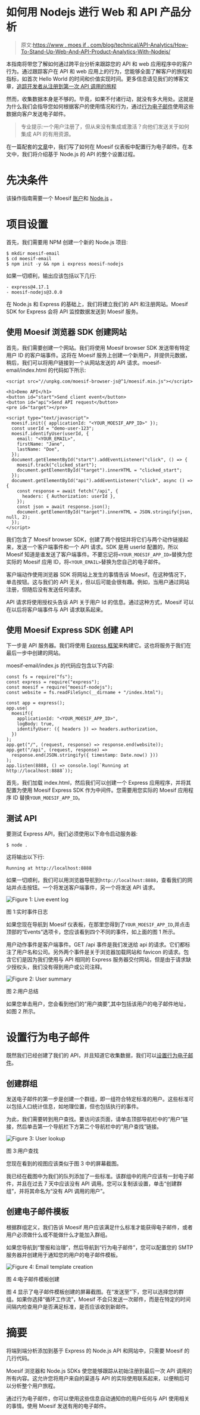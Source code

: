 # 如何用 Nodejs 进行 Web 和 API 产品分析

> 原文:[https://www . moes if . com/blog/technical/API-Analytics/How-To-Stand-Up-Web-And-API-Product-Analytics-With-Nodejs/](https://www.moesif.com/blog/technical/api-analytics/How-To-Stand-Up-Web-And-API-Product-Analytics-With-Nodejs/)

本指南将带您了解如何通过跨平台分析来跟踪您的 API 和 web 应用程序中的客户行为。通过跟踪客户在 API 和 web 应用上的行为，您能够全面了解客户的旅程和指标，如首次 Hello World 的时间和价值实现时间。更多信息请见我们的博客文章，[追踪开发者从注册到第一次 API 调用的旅程](/blog/api-product-management/developer-journey/Tracking-a-Developer's-Journey-From-Visiting-Documentation-Visit-to-First-API-Call/)

然而，收集数据本身是不够的。毕竟，如果不付诸行动，就没有多大用处。这就是为什么我们会指导您如何根据客户的使用情况和行为，通过[行为电子邮件](https://www.moesif.com/features/user-behavioral-emails)使用这些数据向客户发送电子邮件。

> 专业提示:一个用户注册了，但从来没有集成或激活？向他们发送关于如何集成 API 的有用资源。

在一篇配套的[文章](/blog/technical/behavioral-emails/How-To-Accelerate-API-Integration-with-Behavioral-Emails-and-Developer-Segmentation/)中，我们写了如何在 Moesif 仪表板中配置行为电子邮件。在本文中，我们将介绍基于 Node.js 的 API 的整个设置过程。

# 先决条件

该操作指南需要一个 Moesif [账户](https://www.moesif.com)和 [Node.js](https://nodejs.org/en/) 。

# 项目设置

首先，我们需要用 NPM 创建一个新的 Node.js 项目:

```
$ mkdir moesif-email
$ cd moesif-email
$ npm init -y && npm i express moesif-nodejs 
```

如果一切顺利，输出应该包括以下几行:

```
- express@4.17.1
- moesif-nodejs@3.0.0 
```

在 Node.js 和 Express 的基础上，我们将建立我们的 API 和注册网站。Moesif SDK for Express 会将 API 监控数据发送到 Moesif 服务。

## 使用 Moesif 浏览器 SDK 创建网站

首先，我们需要创建一个网站。我们将使用 Moesif browser SDK 发送带有特定用户 ID 的客户端事件。这将在 Moesif 服务上创建一个新用户，并提供元数据，稍后，我们可以将用户链接到一个从网站发送的 API 请求。moesif-email/index.html 的代码如下所示:

```
<script src="//unpkg.com/moesif-browser-js@^1/moesif.min.js"></script>

<h1>Demo API</h1>
<button id="start">Send client event</button>
<button id="api">Send API request</button>
<pre id="target"></pre>

<script type="text/javascript">
  moesif.init({ applicationId: "<YOUR_MOESIF_APP_ID>" });
  const userId = "demo-user-123";
  moesif.identifyUser(userId, {
    email: "<YOUR_EMAIL>",
    firstName: "Jane",
    lastName: "Doe",
  });
  document.getElementById("start").addEventListener("click", () => {
    moesif.track("clicked_start");
    document.getElementById("target").innerHTML = "clicked_start";
  });
  document.getElementById("api").addEventListener("click", async () => {
    const response = await fetch("/api", {
      headers: { Authorization: userId },
    });
    const json = await response.json();
    document.getElementById("target").innerHTML = JSON.stringify(json, null, 2);
  });
</script> 
```

我们包含了 Moesif browser SDK，创建了两个按钮并将它们与两个动作链接起来，发送一个客户端事件和一个 API 请求。SDK 是用 userId 配置的，所以 Moesif 知道是谁发送了客户端事件。不要忘记将`<YOUR_MOESIF_APP_ID>`替换为您实际的 Moesif 应用 ID，将`<YOUR_EMAIL>`替换为您自己的电子邮件。

客户端动作使用浏览器 SDK 将网站上发生的事情告诉 Moesif。在这种情况下，单击按钮。这与我们的 API 无关，但以后可能会很有趣。例如，当用户通过网站注册，但随后没有发送任何请求。

API 请求将使用授权头告诉 API 关于用户 Id 的信息。通过这种方式，Moesif 可以在以后将客户端事件与 API 请求联系起来。

## 使用 Moesif Express SDK 创建 API

下一步是 API 服务器。我们将使用 [Express 框架](https://expressjs.com/)来构建它。这也将服务于我们在最后一步中创建的网站。

moesif-email/index.js 的代码应包含以下内容:

```
const fs = require("fs");
const express = require("express");
const moesif = require("moesif-nodejs");
const website = fs.readFileSync(__dirname + "/index.html");

const app = express();
app.use(
  moesif({
    applicationId: "<YOUR_MOESIF_APP_ID>",
    logBody: true,
    identifyUser: ({ headers }) => headers.authorization,
  })
);
app.get("/", (request, response) => response.end(website));
app.get("/api", (request, response) =>
  response.end(JSON.stringify({ timestamp: Date.now() }))
);
app.listen(8888, () => console.log(`Running at http://localhost:8888`)); 
```

首先，我们加载 index.html，然后我们可以创建一个 Express 应用程序，并将其配置为使用 Moesif Express SDK 作为中间件。您需要用您实际的 Moesif 应用程序 ID 替换`YOUR_MOESIF_APP_ID`。

## 测试 API

要测试 Express API，我们必须使用以下命令启动服务器:

```
$ node . 
```

这将输出以下行:

```
Running at http://localhost:8888 
```

如果一切顺利，我们可以用浏览器导航到`http://localhost:8888`，查看我们的网站并点击按钮。一个将发送客户端事件，另一个将发送 API 请求。

![Figure 1: Live event log](../Images/10afb61b5f4c436c1b90f0c927fb1a92.png)

图 1:实时事件日志

如果您现在导航到 Moesif 仪表板，在那里您得到了`YOUR_MOESIF_APP_ID`,并点击顶部的“Events”选项卡，您应该看到四个不同的事件，如上面的图 1 所示。

用户动作事件是客户端事件。GET /api 事件是我们发送给 api 的请求。它们都标注了用户名和公司。另外两个事件是关于浏览器加载网站和 favicon 的请求。包含它们是因为我们使用与 API 相同的 Express 服务器交付网站，但是由于请求缺少授权头，我们没有得到用户或公司注释。

![Figure 2: User summary](../Images/408f5b9e36893ce75c0449c1a14da131.png)

图 2:用户总结

如果您单击用户，您会看到他们的“用户摘要”,其中包括该用户的电子邮件地址，如图 2 所示。

# 设置行为电子邮件

既然我们已经创建了我们的 API，并且知道它收集数据，我们可以[设置行为电子邮件](https://www.moesif.com/docs/behavioral-emails/creating-email-templates/)。

## 创建群组

发送电子邮件的第一步是创建一个群组，即一组符合特定标准的用户。这些标准可以包括人口统计信息，如地理位置，但也包括执行的事件。

为此，我们需要转到用户查找。要访问该页面，请单击顶部导航栏中的“用户”链接，然后单击第一个导航栏下方第二个导航栏中的“用户查找”链接。

![Figure 3: User lookup](../Images/d3e429a7438649a1416a3c0f74670db8.png)

图 3:用户查找

您现在看到的视图应该类似于图 3 中的屏幕截图。

我已经在截图中为我们的队列添加了一些标准。该群组中的用户应该有一封电子邮件，并且在过去 7 天中应该没有 API 调用。您可以复制该设置，单击“创建群组”，并将其命名为“没有 API 调用的用户”。

## 创建电子邮件模板

根据群组定义，我们告诉 Moesif 用户应该满足什么标准才能获得电子邮件，或者用户必须做什么或不能做什么才能加入群组。

如果您导航到“警报和治理”，然后导航到“行为电子邮件”，您可以配置您的 SMTP 服务器并创建用于通知您的用户的电子邮件模板。

![Figure 4: Email template creation](../Images/6db9a2d0d0f10e0ad56136eb35f60e85.png)

图 4:电子邮件模板创建

图 4 显示了电子邮件模板创建的屏幕截图。在“发送至”下，您可以选择您的群组。如果你选择“循环工作流”，Moesif 不会只发送一次邮件，而是在特定的时间间隔内检查用户是否满足标准，是否应该收到新邮件。

# 摘要

将端到端分析添加到基于 Express 的 Node.js API 和网站中，只需要 Moesif 的几行代码。

Moesif 浏览器和 Node.js SDKs 使您能够跟踪从初始注册到最后一次 API 调用的所有内容。这允许您将用户来自的渠道与 API 的实际使用联系起来，以便稍后可以分析整个用户旅程。

通过行为电子邮件，你可以使用这些信息自动通知你的用户任何与 API 使用相关的事情。使用 Moesif 发送有用的电子邮件。
